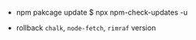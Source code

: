 - npm pakcage update
  $ npx npm-check-updates -u

- rollback `chalk`, `node-fetch`, `rimraf` version
